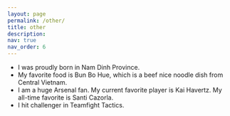 ```yaml
---
layout: page
permalink: /other/
title: other
description:
nav: true
nav_order: 6
---
```


- I was proudly born in Nam Dinh Province.
- My favorite food is Bun Bo Hue, which is a beef nice noodle dish from Central Vietnam.
- I am a huge Arsenal fan. My current favorite player is Kai Havertz. My all-time favorite is Santi Cazorla.
- I hit challenger in Teamfight Tactics.

